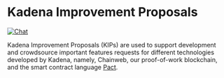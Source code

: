 Kadena Improvement Proposals
===

[![Chat](https://img.shields.io/badge/chat-on%20discord-7289da.svg)](https://discord.gg/G7KE62H)


Kadena Improvement Proposals (KIPs) are used to support development and
crowdsource important features requests for different technologies developed by
Kadena, namely, Chainweb, our proof-of-work blockchain, and the smart contract language
[Pact](https://github.com/kadena-io/pact).
